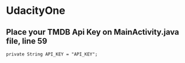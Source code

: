 # UdacityOne

## Place your TMDB Api Key on MainActivity.java file, line 59

```
private String API_KEY = "API_KEY";
```